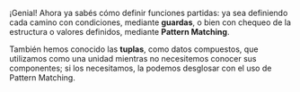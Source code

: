 ¡Genial! Ahora ya sabés cómo definir funciones partidas: ya sea definiendo cada camino con condiciones, mediante **guardas**, o bien con chequeo de la estructura o valores definidos, mediante **Pattern Matching**.

También hemos conocido las **tuplas**, como datos compuestos, que utilizamos como una unidad mientras no necesitemos conocer sus componentes; si los necesitamos, la podemos desglosar con el uso de Pattern Matching.